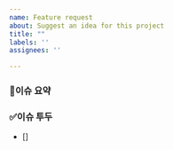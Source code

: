 ```yaml
---
name: Feature request
about: Suggest an idea for this project
title: ""
labels: ''
assignees: ''

---
```


### 🌈이슈 요약

### ✅이슈 투두
- []
